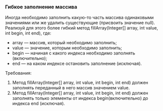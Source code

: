
### Гибкое заполнение массива

Иногда необходимо заполнить какую-то часть массива одинаковыми значениями или же удалить
существующие (присвоить значение null).
Реализуй для этого более гибкий метод fillArray(Integer[] array, int value, int begin, int end), где:
- array &mdash; массив, который необходимо заполнить;
- value &mdash; значение, которым необходимо заполнить;
- begin &mdash; начиная с какого индекса необходимо заполнять (включительно);
- end &mdash; на каком индексе остановить заполнение (исключая).


Требования:
1.	Метод fillArray(Integer[] array, int value, int begin, int end) должен заполнять переданный в него массив значением value.
2.	Метод fillArray(Integer[] array, int value, int begin, int end) должен заполнять только элементы от индекса begin(включительно) до индекса end (исключая).


